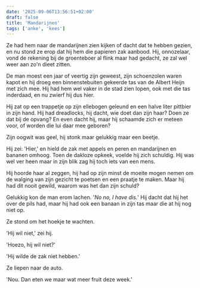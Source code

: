 ```yaml
---
date: '2025-09-06T13:56:51+02:00'
draft: false
title: 'Mandarijnen'
tags: ['anke', 'kees']
---
```


Ze had hem naar de mandarijnen zien kijken of dacht dat te hebben gezien, en nu stond ze erop dat hij hem die papieren zak aanbood. Hij, onnozelaar, vond de rekening bij de groenteboer al flink maar had gedacht, ze zal wel weer aan zo'n dieet zitten.

De man moest een jaar of veertig zijn geweest, zijn schoenzolen waren kapot en hij droeg een binnenstebuiten gekeerde tas van de Albert Heijn met zich mee. Hij had hem wel vaker in de stad zien lopen, ook met die tas inderdaad, en nu zwierf hij dus hier. 

Hij zat op een trappetje op zijn ellebogen geleund en een halve liter pittbier in zijn hand. Hij had dreadlocks, hij dacht, wie doet dan zijn haar? Doen ze dat bij de opvang? En even dacht hij, maar hij schaamde zich er meteen voor, of worden die lui daar mee geboren?

Zijn oogwit was geel, hij stonk maar gelukkig maar een beetje.

Hij zei: 'Hier,' en hield de zak met appels en peren en mandarijnen en bananen omhoog. Toen de dakloze opkeek, voelde hij zich schuldig. Hij was wel ver heen maar in zijn blik zag hij toch iets van een mens.

Hij hoorde haar al zeggen, hij had op zijn minst de moeite mogen nemen om de walging van zijn gezicht te poetsen en een praatje te maken. Maar hij had dit nooit gewild, waarom was het dan zijn schuld?

Gelukkig kon de man erom lachen. '*No no, I have dis.*' Hij dacht dat hij het over de pils had, maar hij had ook een banaan in zijn tas maar die at hij nog niet op.

Ze stond om het hoekje te wachten. 

'Hij wil niet,' zei hij. 

'Hoezo, hij wil niet?'

'Hij wilde de zak niet hebben.'

Ze liepen naar de auto.

'Nou. Dan eten we maar wat meer fruit deze week.'

